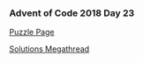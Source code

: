 ### Advent of Code 2018 Day 23

[Puzzle Page](https://adventofcode.com/2018/day/23)

[Solutions Megathread](https://www.reddit.com/r/adventofcode/comments/a8s17l/2018_day_23_solutions/)
